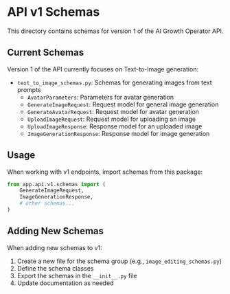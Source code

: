 # API v1 Schemas

This directory contains schemas for version 1 of the AI Growth Operator API.

## Current Schemas

Version 1 of the API currently focuses on Text-to-Image generation:

- `text_to_image_schemas.py`: Schemas for generating images from text prompts
  - `AvatarParameters`: Parameters for avatar generation
  - `GenerateImageRequest`: Request model for general image generation
  - `GenerateAvatarRequest`: Request model for avatar generation
  - `UploadImageRequest`: Request model for uploading an image
  - `UploadImageResponse`: Response model for an uploaded image
  - `ImageGenerationResponse`: Response model for image generation

## Usage

When working with v1 endpoints, import schemas from this package:

```python
from app.api.v1.schemas import (
    GenerateImageRequest,
    ImageGenerationResponse,
    # other schemas...
)
```

## Adding New Schemas

When adding new schemas to v1:

1. Create a new file for the schema group (e.g., `image_editing_schemas.py`)
2. Define the schema classes
3. Export the schemas in the `__init__.py` file
4. Update documentation as needed 